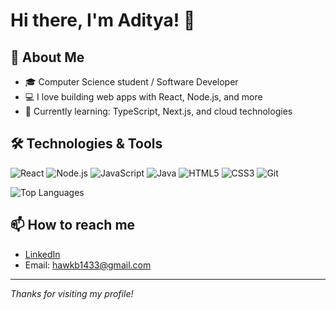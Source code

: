 # Hi there, I'm Aditya! 👋

## 🚀 About Me
- 🎓 Computer Science student / Software Developer
- 💻 I love building web apps with React, Node.js, and more
- 🌱 Currently learning: TypeScript, Next.js, and cloud technologies

## 🛠️ Technologies & Tools
![React](https://img.shields.io/badge/-React-61DAFB?logo=react&logoColor=white&style=flat)
![Node.js](https://img.shields.io/badge/-Node.js-339933?logo=node.js&logoColor=white&style=flat)
![JavaScript](https://img.shields.io/badge/-JavaScript-F7DF1E?logo=javascript&logoColor=black&style=flat)
![Java](https://img.shields.io/badge/Java-ED8B00?style=for-the-badge&logo=openjdk&logoColor=white)
![HTML5](https://img.shields.io/badge/-HTML5-E34F26?logo=html5&logoColor=white&style=flat)
![CSS3](https://img.shields.io/badge/-CSS3-1572B6?logo=css3&logoColor=white&style=flat)
![Git](https://img.shields.io/badge/-Git-F05032?logo=git&logoColor=white&style=flat)


![Top Languages](https://github-readme-stats.vercel.app/api/top-langs/?username=blackhawk-2003&layout=compact&theme=radical)

## 📫 How to reach me
- [LinkedIn](www.linkedin.com/in/adityasingh0412)
- Email: hawkb1433@gmail.com

---

*Thanks for visiting my profile!*
